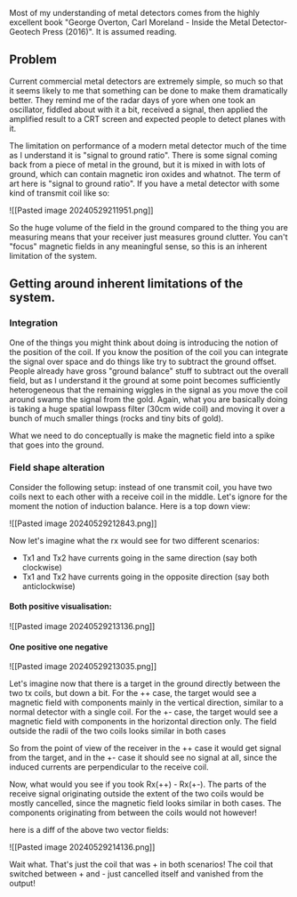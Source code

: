 
Most of my understanding of metal detectors comes from the highly excellent book "George Overton, Carl Moreland - Inside the Metal Detector-Geotech Press (2016)". It is assumed reading.

## Problem

Current commercial metal detectors are extremely simple, so much so that it seems likely to me that something can be done to make them dramatically better. They remind me of the radar days of yore when one took an oscillator, fiddled about with it a bit, received a signal, then applied the amplified result to a CRT screen and expected people to detect planes with it.

The limitation on performance of a modern metal detector much of the time as I understand it is "signal to ground ratio". There is some signal coming back from a piece of metal in the ground, but it is mixed in with lots of ground, which can contain magnetic iron oxides and whatnot. The term of art here is "signal to ground ratio". If you have a metal detector with some kind of transmit coil like so:

![[Pasted image 20240529211951.png]]

So the huge volume of the field in the ground compared to the thing you are measuring means that your receiver just measures ground clutter. You can't "focus" magnetic fields in any meaningful sense, so this is an inherent limitation of the system.

## Getting around inherent limitations of the system.

### Integration

One of the things you might think about doing is introducing the notion of the position of the coil. If you know the position of the coil you can integrate the signal over space and do things like try to subtract the ground offset. People already have gross "ground balance" stuff to subtract out the overall field, but as I understand it the ground at some point becomes sufficiently heterogeneous that the remaining wiggles in the signal as you move the coil around swamp the signal from the gold. Again, what you are basically doing is taking a huge spatial lowpass filter (30cm wide coil) and moving it over a bunch of much smaller things (rocks and tiny bits of gold). 

What we need to do conceptually is make the magnetic field into a spike that goes into the ground. 

### Field shape alteration

Consider the following setup: instead of one transmit coil, you have two coils next to each other with a receive coil in the middle. Let's ignore for the moment the notion of induction balance. Here is a top down view:

![[Pasted image 20240529212843.png]]

Now let's imagine what the rx would see for two different scenarios: 
- Tx1 and Tx2 have currents going in the same direction (say both clockwise)
- Tx1 and Tx2 have currents going in the opposite direction (say both anticlockwise)

#### Both positive visualisation:

![[Pasted image 20240529213136.png]]
#### One positive one negative

![[Pasted image 20240529213035.png]]

Let's imagine now that there is a target in the ground directly between the two tx coils, but down a bit. For the ++ case, the target would see a magnetic field with components mainly in the vertical direction, similar to a normal detector with a single coil. For the +- case, the target would see a magnetic field with components in the horizontal direction only. The field outside the radii of the two coils looks similar in both cases

So from the point of view of the receiver in the ++ case it would get signal from the target, and in the +- case it should see no signal at all, since the induced currents are perpendicular to the receive coil.

Now, what would you see if you took Rx(++) - Rx(+-). The parts of the receive signal originating outside the extent of the two coils would be mostly cancelled, since the magnetic field looks similar in both cases. The components originating from between the coils would not however!

here is a diff of the above two vector fields:

![[Pasted image 20240529214136.png]]

Wait what. That's just the coil that was + in both scenarios! The coil that switched between + and - just cancelled itself and vanished from the output!